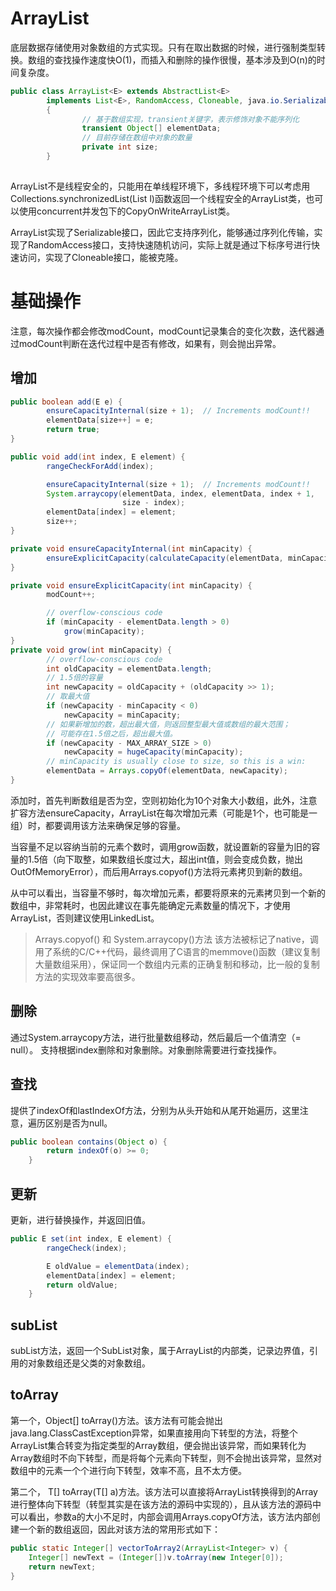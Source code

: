 # ArrayList
底层数据存储使用对象数组的方式实现。只有在取出数据的时候，进行强制类型转换。数组的查找操作速度快O(1)，而插入和删除的操作很慢，基本涉及到O(n)的时间复杂度。
```java
public class ArrayList<E> extends AbstractList<E>
        implements List<E>, RandomAccess, Cloneable, java.io.Serializable
        {        
                // 基于数组实现，transient关键字，表示修饰对象不能序列化
                transient Object[] elementData;
                // 目前存储在数组中对象的数量
                private int size;
        }
        
```
ArrayList不是线程安全的，只能用在单线程环境下，多线程环境下可以考虑用Collections.synchronizedList(List l)函数返回一个线程安全的ArrayList类，也可以使用concurrent并发包下的CopyOnWriteArrayList类。

ArrayList实现了Serializable接口，因此它支持序列化，能够通过序列化传输，实现了RandomAccess接口，支持快速随机访问，实际上就是通过下标序号进行快速访问，实现了Cloneable接口，能被克隆。


# 基础操作
注意，每次操作都会修改modCount，modCount记录集合的变化次数，迭代器通过modCount判断在迭代过程中是否有修改，如果有，则会抛出异常。

## 增加

```java
public boolean add(E e) {
        ensureCapacityInternal(size + 1);  // Increments modCount!!
        elementData[size++] = e;
        return true;
}

public void add(int index, E element) {
        rangeCheckForAdd(index);

        ensureCapacityInternal(size + 1);  // Increments modCount!!
        System.arraycopy(elementData, index, elementData, index + 1,
                         size - index);
        elementData[index] = element;
        size++;
}

private void ensureCapacityInternal(int minCapacity) {
        ensureExplicitCapacity(calculateCapacity(elementData, minCapacity));
}

private void ensureExplicitCapacity(int minCapacity) {
        modCount++;

        // overflow-conscious code
        if (minCapacity - elementData.length > 0)
            grow(minCapacity);
}
private void grow(int minCapacity) {
        // overflow-conscious code
        int oldCapacity = elementData.length;
        // 1.5倍的容量
        int newCapacity = oldCapacity + (oldCapacity >> 1);
        // 取最大值
        if (newCapacity - minCapacity < 0)
            newCapacity = minCapacity;
        // 如果新增加的数，超出最大值，则返回整型最大值或数组的最大范围；
        // 可能存在1.5倍之后，超出最大值。
        if (newCapacity - MAX_ARRAY_SIZE > 0)
            newCapacity = hugeCapacity(minCapacity);
        // minCapacity is usually close to size, so this is a win:
        elementData = Arrays.copyOf(elementData, newCapacity);
}

```
添加时，首先判断数组是否为空，空则初始化为10个对象大小数组，此外，注意扩容方法ensureCapacity，ArrayList在每次增加元素（可能是1个，也可能是一组）时，都要调用该方法来确保足够的容量。

当容量不足以容纳当前的元素个数时，调用grow函数，就设置新的容量为旧的容量的1.5倍（向下取整，如果数组长度过大，超出int值，则会变成负数，抛出OutOfMemoryError），而后用Arrays.copyof()方法将元素拷贝到新的数组。

从中可以看出，当容量不够时，每次增加元素，都要将原来的元素拷贝到一个新的数组中，非常耗时，也因此建议在事先能确定元素数量的情况下，才使用ArrayList，否则建议使用LinkedList。

> Arrays.copyof() 和 System.arraycopy()方法
该方法被标记了native，调用了系统的C/C++代码，最终调用了C语言的memmove()函数（建议复制大量数组采用），保证同一个数组内元素的正确复制和移动，比一般的复制方法的实现效率要高很多。

## 删除
通过System.arraycopy方法，进行批量数组移动，然后最后一个值清空（= null）。
支持根据index删除和对象删除。对象删除需要进行查找操作。

## 查找
提供了indexOf和lastIndexOf方法，分别为从头开始和从尾开始遍历，这里注意，遍历区别是否为null。
```java
public boolean contains(Object o) {
        return indexOf(o) >= 0;
    }
```

## 更新
更新，进行替换操作，并返回旧值。
```java
public E set(int index, E element) {
        rangeCheck(index);

        E oldValue = elementData(index);
        elementData[index] = element;
        return oldValue;
    }
```
## subList
subList方法，返回一个SubList对象，属于ArrayList的内部类，记录边界值，引用的对象数组还是父类的对象数组。

## toArray
第一个，Object[] toArray()方法。该方法有可能会抛出java.lang.ClassCastException异常，如果直接用向下转型的方法，将整个ArrayList集合转变为指定类型的Array数组，便会抛出该异常，而如果转化为Array数组时不向下转型，而是将每个元素向下转型，则不会抛出该异常，显然对数组中的元素一个个进行向下转型，效率不高，且不太方便。

第二个，<T> T[] toArray(T[] a)方法。该方法可以直接将ArrayList转换得到的Array进行整体向下转型（转型其实是在该方法的源码中实现的），且从该方法的源码中可以看出，参数a的大小不足时，内部会调用Arrays.copyOf方法，该方法内部创建一个新的数组返回，因此对该方法的常用形式如下：

```java
public static Integer[] vectorToArray2(ArrayList<Integer> v) {  
    Integer[] newText = (Integer[])v.toArray(new Integer[0]);  
    return newText;  
}
```







